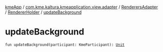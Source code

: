 [kmeApp](../../../index.md) / [com.kme.kaltura.kmeapplication.view.adapter](../../index.md) / [RenderersAdapter](../index.md) / [RendererHolder](index.md) / [updateBackground](./update-background.md)

# updateBackground

`fun updateBackground(participant: KmeParticipant): `[`Unit`](https://kotlinlang.org/api/latest/jvm/stdlib/kotlin/-unit/index.html)